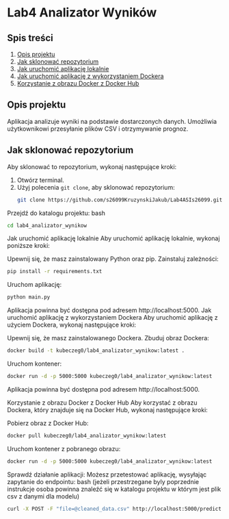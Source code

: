 # Lab4 Analizator Wyników

## Spis treści
1. [Opis projektu](#opis-projektu)
2. [Jak sklonować repozytorium](#jak-sklonować-repozytorium)
3. [Jak uruchomić aplikację lokalnie](#jak-uruchomić-aplikację-lokalnie)
4. [Jak uruchomić aplikację z wykorzystaniem Dockera](#jak-uruchomić-aplikację-z-wykorzystaniem-dockera)
5. [Korzystanie z obrazu Docker z Docker Hub](#korzystanie-z-obrazu-docker-z-docker-hub)

## Opis projektu
Aplikacja analizuje wyniki na podstawie dostarczonych danych. Umożliwia użytkownikowi przesyłanie plików CSV i otrzymywanie prognoz.

## Jak sklonować repozytorium
Aby sklonować to repozytorium, wykonaj następujące kroki:

1. Otwórz terminal.
2. Użyj polecenia `git clone`, aby sklonować repozytorium:
   ```bash
   git clone https://github.com/s26099KruzynskiJakub/Lab4ASIs26099.git
   ```
Przejdź do katalogu projektu:
bash

   ```bash
cd lab4_analizator_wynikow
   ```
Jak uruchomić aplikację lokalnie
Aby uruchomić aplikację lokalnie, wykonaj poniższe kroki:

Upewnij się, że masz zainstalowany Python oraz pip.
Zainstaluj zależności:
```bash
pip install -r requirements.txt
```
Uruchom aplikację:
```bash
python main.py
```
Aplikacja powinna być dostępna pod adresem http://localhost:5000.
Jak uruchomić aplikację z wykorzystaniem Dockera
Aby uruchomić aplikację z użyciem Dockera, wykonaj następujące kroki:

Upewnij się, że masz zainstalowanego Dockera.
Zbuduj obraz Dockera:
```bash
docker build -t kubeczeg0/lab4_analizator_wynikow:latest .
```
Uruchom kontener:
```bash
docker run -d -p 5000:5000 kubeczeg0/lab4_analizator_wynikow:latest
```
Aplikacja powinna być dostępna pod adresem http://localhost:5000.

Korzystanie z obrazu Docker z Docker Hub
Aby korzystać z obrazu Dockera, który znajduje się na Docker Hub, wykonaj następujące kroki:

Pobierz obraz z Docker Hub:
```bash
docker pull kubeczeg0/lab4_analizator_wynikow:latest
```
Uruchom kontener z pobranego obrazu:
```bash
docker run -d -p 5000:5000 kubeczeg0/lab4_analizator_wynikow:latest
```
Sprawdź działanie aplikacji: Możesz przetestować aplikację, wysyłając zapytanie do endpointu:
bash
(jeżeli przestrzegane byly poprzednie instrukcje osoba powinna
 znaleźć się w katalogu projektu w którym jest plik csv z danymi dla modelu)
```bash
curl -X POST -F "file=@cleaned_data.csv" http://localhost:5000/predict
```
